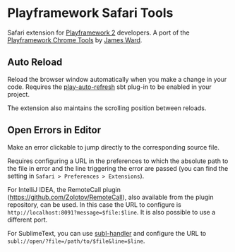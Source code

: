 # Playframework Safari Tools

Safari extension for [Playframework 2](http://www.playframework.com) developers.
A port of the [Playframework Chrome Tools](https://github.com/jamesward/play-framework-chrome-tools) by 
[James Ward](https://github.com/jamesward).

## Auto Reload

Reload the browser window automatically when you make a change in your code.
Requires the [play-auto-refresh](https://github.com/jamesward/play-auto-refresh) sbt plug-in to be enabled in your
project.

The extension also maintains the scrolling position between reloads.

## Open Errors in Editor

Make an error clickable to jump directly to the corresponding source file. 

Requires configuring a URL in the preferences to which the absolute path to the file in error and the line triggering the 
error are passed (you can find the setting in `Safari > Preferences > Extensions`).

For IntelliJ IDEA, the RemoteCall plugin (https://github.com/Zolotov/RemoteCall), also available from the plugin 
repository, can be used. In this case the URL to configure is `http://localhost:8091?message=$file:$line`. It is also
possible to use a different port.

For SublimeText, you can use [subl-handler](https://github.com/mariussoutier/subl-handler) and configure the URL to
`subl://open/?file=/path/to/$file&line=$line`.
